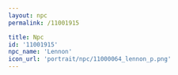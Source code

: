 ```yaml
---
layout: npc
permalink: /11001915

title: Npc
id: '11001915'
npc_name: 'Lennon'
icon_url: 'portrait/npc/11000064_lennon_p.png'
---
```

